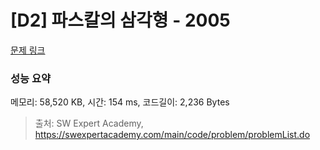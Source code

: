 # [D2] 파스칼의 삼각형 - 2005 

[문제 링크](https://swexpertacademy.com/main/code/problem/problemDetail.do?contestProbId=AV5P0-h6Ak4DFAUq) 

### 성능 요약

메모리: 58,520 KB, 시간: 154 ms, 코드길이: 2,236 Bytes



> 출처: SW Expert Academy, https://swexpertacademy.com/main/code/problem/problemList.do